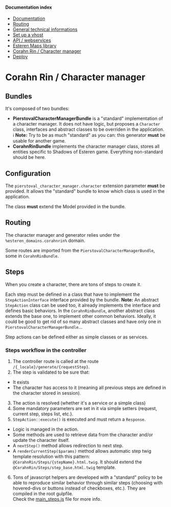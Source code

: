 
#### Documentation index

* [Documentation](../README.md)
* [Routing](routing.md)
* [General technical informations](technical.md)
* [Set up a vhost](vhosts.md)
* [API / webservices](api.md)
* [Esteren Maps library](maps.md)
* [Corahn Rin / Character manager](character_manager.md)
* [Deploy](deploy.md)

# Corahn Rin / Character manager

## Bundles

It's composed of two bundles:

* **PierstovalCharacterManagerBundle** is a "standard" implementation of a character manager. It does not have
logic, but proposes a `Character` class, interfaces and abstract classes to be overriden in the application.<br>
:information_source: **Note:** Try to be as much "standard" as you can: this generator **must** be usable for another game.
* **CorahnRinBundle** implements the character manager class, stores all entities specific to Shadows of Esteren
game. Everything non-standard should be here.

## Configuration

The `pierstoval_character_manager.character` extension parameter **must** be provided. It allows the "standard" bundle to know which class is used in the application.

The class **must** extend the Model provided in the bundle.

## Routing

The character manager and generator relies under the `%esteren_domains.corahnrin%` domain.

Some routes are imported from the `PierstovalCharacterManagerBundle`, some in `CorahnRinBundle`.

## Steps

When you create a character, there are tons of steps to create it.

Each step must be defined in a class that have to implement the `StepActionInterface` interface provided by the bundle.
**Note:** An abstract `StepAction` class can be used too, it already implements the interface and defines basic behaviors.
In the `CorahnRinBundle`, another abstract class extends the base one, to implement other common behaviors. Ideally, it could be good to get rid of so many abstract classes and have only one in `PierstovalCharacterManagerBundle`...

Step actions can be defined either as simple classes or as services.

### Steps workflow in the controller

1. The controller route is called at the route `/{_locale}/generate/{requestStep}`.
2. The step is validated to be sure that:
  * It exists
  * The character has access to it (meaning all previous steps are defined in the character stored in session).
3. The action is resolved (whether it's a service or a simple class)
4. Some mandatory parameters are set in it via simple setters (request, current step, steps list, etc.).
5. `StepAction::execute()` is executed and must return a `Response`.
  * Logic is managed in the action.
  * Some methods are used to retrieve data from the character and/or update the character itself.
  * A `nextStep()` method allows redirection to next step.
  * A `renderCurrentStep($params)` method allows automatic step twig template resolution with this pattern:
    `@CorahnRin/Steps/{stepName}.html.twig`. It should extend the `@CorahnRin/Steps/step_base.html.twig` template.
6. Tons of javascript helpers are developed with a "standard" policy to be able to reproduce similar behavior through
  similar steps (choosing with hovered-divs or buttons instead of checkboxes, etc.). They are compiled in the root gulpfile.<br>
  Check the [main_steps.js](src/CorahnRin/CorahnRinBundle/Resources/public/generator/js/main_steps.js) file for more info.
